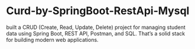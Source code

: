 # Curd-by-SpringBoot-RestApi-Mysql
built a CRUD (Create, Read, Update, Delete) project for managing student data using Spring Boot, REST API, Postman, and SQL. That’s a solid stack for building modern web applications.
